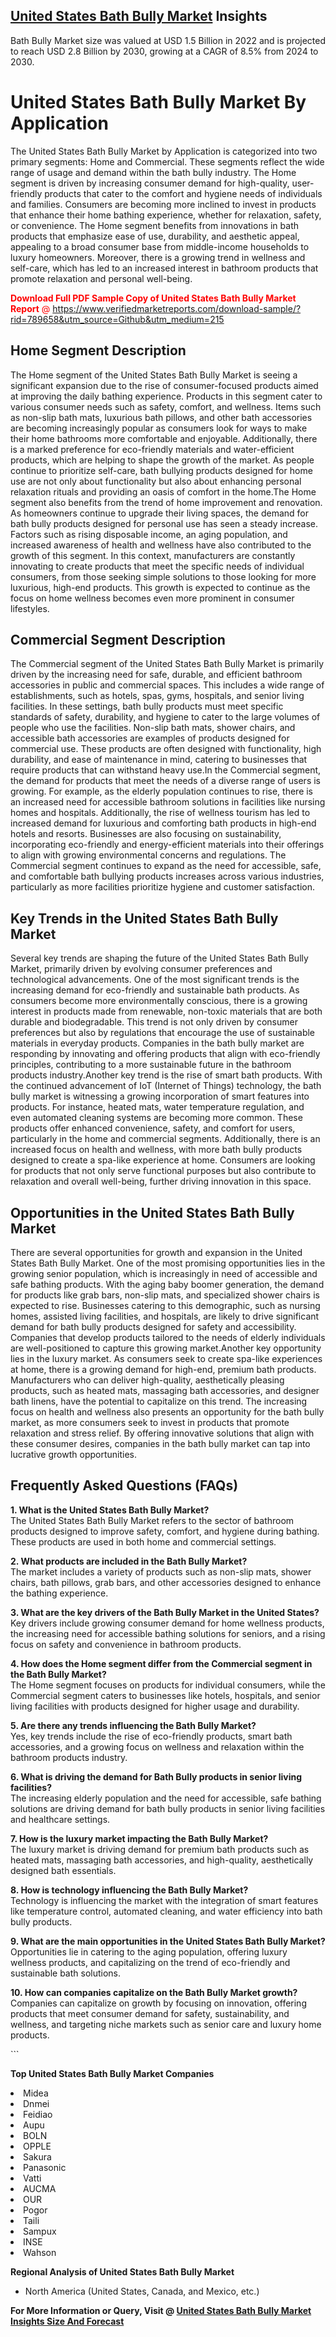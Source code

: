 <h2><a href="https://www.verifiedmarketreports.com/download-sample/?rid=789658&amp;utm_source=Github&amp;utm_medium=215" target="_blank">United States Bath Bully Market</a> Insights</h2><p>Bath Bully Market size was valued at USD 1.5 Billion in 2022 and is projected to reach USD 2.8 Billion by 2030, growing at a CAGR of 8.5% from 2024 to 2030.</p><p><h1>United States Bath Bully Market By Application</h1><p>The United States Bath Bully Market by Application is categorized into two primary segments: Home and Commercial. These segments reflect the wide range of usage and demand within the bath bully industry. The Home segment is driven by increasing consumer demand for high-quality, user-friendly products that cater to the comfort and hygiene needs of individuals and families. Consumers are becoming more inclined to invest in products that enhance their home bathing experience, whether for relaxation, safety, or convenience. The Home segment benefits from innovations in bath products that emphasize ease of use, durability, and aesthetic appeal, appealing to a broad consumer base from middle-income households to luxury homeowners. Moreover, there is a growing trend in wellness and self-care, which has led to an increased interest in bathroom products that promote relaxation and personal well-being. <p><span class=""><span style="color: #ff0000;"><strong>Download Full PDF Sample Copy of United States Bath Bully Market Report</strong> @ </span><a href="https://www.verifiedmarketreports.com/download-sample/?rid=789658&amp;utm_source=Github&amp;utm_medium=215" target="_blank">https://www.verifiedmarketreports.com/download-sample/?rid=789658&amp;utm_source=Github&amp;utm_medium=215</a></span></p></p><h2>Home Segment Description</h2><p>The Home segment of the United States Bath Bully Market is seeing a significant expansion due to the rise of consumer-focused products aimed at improving the daily bathing experience. Products in this segment cater to various consumer needs such as safety, comfort, and wellness. Items such as non-slip bath mats, luxurious bath pillows, and other bath accessories are becoming increasingly popular as consumers look for ways to make their home bathrooms more comfortable and enjoyable. Additionally, there is a marked preference for eco-friendly materials and water-efficient products, which are helping to shape the growth of the market. As people continue to prioritize self-care, bath bullying products designed for home use are not only about functionality but also about enhancing personal relaxation rituals and providing an oasis of comfort in the home.The Home segment also benefits from the trend of home improvement and renovation. As homeowners continue to upgrade their living spaces, the demand for bath bully products designed for personal use has seen a steady increase. Factors such as rising disposable income, an aging population, and increased awareness of health and wellness have also contributed to the growth of this segment. In this context, manufacturers are constantly innovating to create products that meet the specific needs of individual consumers, from those seeking simple solutions to those looking for more luxurious, high-end products. This growth is expected to continue as the focus on home wellness becomes even more prominent in consumer lifestyles.</p><h2>Commercial Segment Description</h2><p>The Commercial segment of the United States Bath Bully Market is primarily driven by the increasing need for safe, durable, and efficient bathroom accessories in public and commercial spaces. This includes a wide range of establishments, such as hotels, spas, gyms, hospitals, and senior living facilities. In these settings, bath bully products must meet specific standards of safety, durability, and hygiene to cater to the large volumes of people who use the facilities. Non-slip bath mats, shower chairs, and accessible bath accessories are examples of products designed for commercial use. These products are often designed with functionality, high durability, and ease of maintenance in mind, catering to businesses that require products that can withstand heavy use.In the Commercial segment, the demand for products that meet the needs of a diverse range of users is growing. For example, as the elderly population continues to rise, there is an increased need for accessible bathroom solutions in facilities like nursing homes and hospitals. Additionally, the rise of wellness tourism has led to increased demand for luxurious and comforting bath products in high-end hotels and resorts. Businesses are also focusing on sustainability, incorporating eco-friendly and energy-efficient materials into their offerings to align with growing environmental concerns and regulations. The Commercial segment continues to expand as the need for accessible, safe, and comfortable bath bullying products increases across various industries, particularly as more facilities prioritize hygiene and customer satisfaction.</p><h2>Key Trends in the United States Bath Bully Market</h2><p>Several key trends are shaping the future of the United States Bath Bully Market, primarily driven by evolving consumer preferences and technological advancements. One of the most significant trends is the increasing demand for eco-friendly and sustainable bath products. As consumers become more environmentally conscious, there is a growing interest in products made from renewable, non-toxic materials that are both durable and biodegradable. This trend is not only driven by consumer preferences but also by regulations that encourage the use of sustainable materials in everyday products. Companies in the bath bully market are responding by innovating and offering products that align with eco-friendly principles, contributing to a more sustainable future in the bathroom products industry.Another key trend is the rise of smart bath products. With the continued advancement of IoT (Internet of Things) technology, the bath bully market is witnessing a growing incorporation of smart features into products. For instance, heated mats, water temperature regulation, and even automated cleaning systems are becoming more common. These products offer enhanced convenience, safety, and comfort for users, particularly in the home and commercial segments. Additionally, there is an increased focus on health and wellness, with more bath bully products designed to create a spa-like experience at home. Consumers are looking for products that not only serve functional purposes but also contribute to relaxation and overall well-being, further driving innovation in this space.</p><h2>Opportunities in the United States Bath Bully Market</h2><p>There are several opportunities for growth and expansion in the United States Bath Bully Market. One of the most promising opportunities lies in the growing senior population, which is increasingly in need of accessible and safe bathing products. With the aging baby boomer generation, the demand for products like grab bars, non-slip mats, and specialized shower chairs is expected to rise. Businesses catering to this demographic, such as nursing homes, assisted living facilities, and hospitals, are likely to drive significant demand for bath bully products designed for safety and accessibility. Companies that develop products tailored to the needs of elderly individuals are well-positioned to capture this growing market.Another key opportunity lies in the luxury market. As consumers seek to create spa-like experiences at home, there is a growing demand for high-end, premium bath products. Manufacturers who can deliver high-quality, aesthetically pleasing products, such as heated mats, massaging bath accessories, and designer bath linens, have the potential to capitalize on this trend. The increasing focus on health and wellness also presents an opportunity for the bath bully market, as more consumers seek to invest in products that promote relaxation and stress relief. By offering innovative solutions that align with these consumer desires, companies in the bath bully market can tap into lucrative growth opportunities.</p><h2>Frequently Asked Questions (FAQs)</h2><p><strong>1. What is the United States Bath Bully Market?</strong><br>The United States Bath Bully Market refers to the sector of bathroom products designed to improve safety, comfort, and hygiene during bathing. These products are used in both home and commercial settings.</p><p><strong>2. What products are included in the Bath Bully Market?</strong><br>The market includes a variety of products such as non-slip mats, shower chairs, bath pillows, grab bars, and other accessories designed to enhance the bathing experience.</p><p><strong>3. What are the key drivers of the Bath Bully Market in the United States?</strong><br>Key drivers include growing consumer demand for home wellness products, the increasing need for accessible bathing solutions for seniors, and a rising focus on safety and convenience in bathroom products.</p><p><strong>4. How does the Home segment differ from the Commercial segment in the Bath Bully Market?</strong><br>The Home segment focuses on products for individual consumers, while the Commercial segment caters to businesses like hotels, hospitals, and senior living facilities with products designed for higher usage and durability.</p><p><strong>5. Are there any trends influencing the Bath Bully Market?</strong><br>Yes, key trends include the rise of eco-friendly products, smart bath accessories, and a growing focus on wellness and relaxation within the bathroom products industry.</p><p><strong>6. What is driving the demand for Bath Bully products in senior living facilities?</strong><br>The increasing elderly population and the need for accessible, safe bathing solutions are driving demand for bath bully products in senior living facilities and healthcare settings.</p><p><strong>7. How is the luxury market impacting the Bath Bully Market?</strong><br>The luxury market is driving demand for premium bath products such as heated mats, massaging bath accessories, and high-quality, aesthetically designed bath essentials.</p><p><strong>8. How is technology influencing the Bath Bully Market?</strong><br>Technology is influencing the market with the integration of smart features like temperature control, automated cleaning, and water efficiency into bath bully products.</p><p><strong>9. What are the main opportunities in the United States Bath Bully Market?</strong><br>Opportunities lie in catering to the aging population, offering luxury wellness products, and capitalizing on the trend of eco-friendly and sustainable bath solutions.</p><p><strong>10. How can companies capitalize on the Bath Bully Market growth?</strong><br>Companies can capitalize on growth by focusing on innovation, offering products that meet consumer demand for safety, sustainability, and wellness, and targeting niche markets such as senior care and luxury home products.</p>```</p><p><strong>Top United States Bath Bully Market Companies</strong></p><div data-test-id=""><p><li>Midea</li><li> Dnmei</li><li> Feidiao</li><li> Aupu</li><li> BOLN</li><li> OPPLE</li><li> Sakura</li><li> Panasonic</li><li> Vatti</li><li> AUCMA</li><li> OUR</li><li> Pogor</li><li> Taili</li><li> Sampux</li><li> INSE</li><li> Wahson</li></p><div><strong>Regional Analysis of&nbsp;United States Bath Bully Market</strong></div><ul><li dir="ltr"><p dir="ltr">North America&nbsp;(United States, Canada, and Mexico, etc.)</p></li></ul><p><strong>For More Information or Query, Visit @&nbsp;</strong><strong><a href="https://www.verifiedmarketreports.com/product/bath-bully-market/?utm_source=Github&amp;utm_medium=215" target="_blank">United States Bath Bully Market Insights Size And Forecast</a></strong></p></div>

